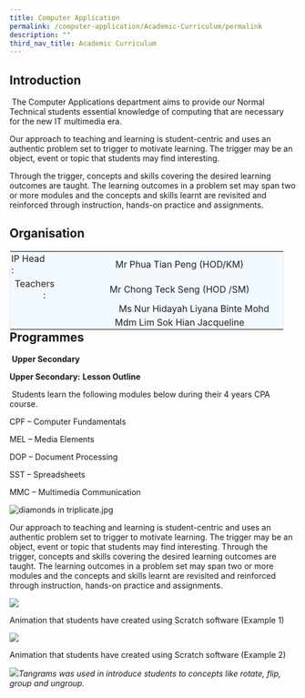 ```yaml
---
title: Computer Application
permalink: /computer-application/Academic-Curriculum/permalink
description: ""
third_nav_title: Academic Curriculum
---
```


Introduction
------------

 The Computer Applications department aims to provide our Normal Technical students essential knowledge of computing that are necessary for the new IT multimedia era.

Our approach to teaching and learning is student-centric and uses an authentic problem set to trigger to motivate learning. The trigger may be an object, event or topic that students may find interesting.

Through the trigger, concepts and skills covering the desired learning outcomes are taught. The learning outcomes in a problem set may span two or more modules and the concepts and skills learnt are revisited and reinforced through instruction, hands-on practice and assignments.

Organisation
------------

<table class="iveo_table ives_tab_blue ive_eobj_left" style="margin: 0px 10px 0px 0px; outline: 0px; padding: 0px; float: left; border: 1px solid rgb(234, 234, 234); width: 481.667px;"><tbody style="margin: 0px; outline: 0px; padding: 0px;"><tr style="margin: 0px; outline: 0px; padding: 0px;"><td style="margin: 0px; outline: 0px; padding: 2px; text-align: left; background-color: rgb(242, 249, 255); color: rgb(34, 34, 34); width: 113px;">IP Head<span style="margin: 0px; outline: 0px; padding: 0px;">&nbsp;&nbsp; &nbsp;</span><span style="margin: 0px; outline: 0px; padding: 0px;">&nbsp;&nbsp; &nbsp;</span><span style="margin: 0px; outline: 0px; padding: 0px;">&nbsp; &nbsp; :</span><span style="margin: 0px; outline: 0px; padding: 0px;">&nbsp;</span></td><td style="margin: 0px; outline: 0px; padding: 2px; text-align: center; background-color: rgb(242, 249, 255); color: rgb(34, 34, 34); width: 368px;">Mr Phua Tian Peng (HOD/KM)</td></tr><tr style="margin: 0px; outline: 0px; padding: 0px;"><td style="margin: 0px; outline: 0px; padding: 2px; text-align: center; background-color: rgb(242, 249, 255); color: rgb(34, 34, 34); width: 60px;">Teachers&nbsp; &nbsp; &nbsp; &nbsp; &nbsp;:</td><td style="margin: 0px; outline: 0px; padding: 2px; text-align: center; background-color: rgb(242, 249, 255); color: rgb(34, 34, 34); width: 60px;">Mr Chong Teck Seng (HOD /SM)</td></tr><tr style="margin: 0px; outline: 0px; padding: 0px;"><td style="margin: 0px; outline: 0px; padding: 2px; text-align: center; background-color: rgb(242, 249, 255); color: rgb(34, 34, 34);">&nbsp;</td><td style="margin: 0px; outline: 0px; padding: 2px; text-align: left; background-color: rgb(242, 249, 255); color: rgb(34, 34, 34);"><span style="margin: 0px; outline: 0px; padding: 0px; text-align: center;"><span style="margin: 0px; outline: 0px; padding: 0px;">&nbsp;&nbsp; &nbsp;</span><span style="margin: 0px; outline: 0px; padding: 0px;">&nbsp;&nbsp; &nbsp;</span><span style="margin: 0px; outline: 0px; padding: 0px;">&nbsp;&nbsp; &nbsp;</span><span style="margin: 0px; outline: 0px; padding: 0px;">&nbsp;&nbsp; &nbsp;</span><span style="margin: 0px; outline: 0px; padding: 0px;">&nbsp;</span></span>Ms Nur Hidayah Liyana Binte Mohd&nbsp;<br style="margin: 0px; outline: 0px; padding: 0px;"></td></tr><tr style="margin: 0px; outline: 0px; padding: 0px;"><td style="margin: 0px; outline: 0px; padding: 2px; text-align: center; background-color: rgb(242, 249, 255); color: rgb(34, 34, 34);">&nbsp;</td><td style="margin: 0px; outline: 0px; padding: 2px; text-align: center; background-color: rgb(242, 249, 255); color: rgb(34, 34, 34);">Mdm Lim Sok Hian Jacqueline</td></tr></tbody></table>


Programmes
----------

 **Upper Secondary**

**Upper Secondary:** **Lesson Outline**

 Students learn the following modules below during their 4 years CPA course.

CPF – Computer Fundamentals

MEL – Media Elements

DOP – Document Processing

SST – Spreadsheets

MMC – Multimedia Communication

![diamonds in triplicate.jpg](https://admiraltysec.moe.edu.sg/qql/slot/u752/diamonds%20in%20triplicate.jpg)

Our approach to teaching and learning is student-centric and uses an authentic problem set to trigger to motivate learning. The trigger may be an object, event or topic that students may find interesting. Through the trigger, concepts and skills covering the desired learning outcomes are taught. The learning outcomes in a problem set may span two or more modules and the concepts and skills learnt are revisited and reinforced through instruction, hands-on practice and assignments.    

![](https://admiraltysec.moe.edu.sg/qql/slot/u752/Academic%20Curriculum%20&%20Applied%20Learning%20P/Academic%20Curriculum/Computer%20Application/Picture1.png)

Animation that students have created using Scratch software (Example 1)

![](https://admiraltysec.moe.edu.sg/qql/slot/u752/Academic%20Curriculum%20&%20Applied%20Learning%20P/Academic%20Curriculum/Computer%20Application/Picture2.png)

Animation that students have created using Scratch software (Example 2)  
  
![](https://admiraltysec.moe.edu.sg/qql/slot/u752/Academic%20Curriculum%20&%20Applied%20Learning%20P/Academic%20Curriculum/Computer%20Application/Picture3.png)_Tangrams was used in introduce students to concepts like rotate, flip, group and ungroup._


